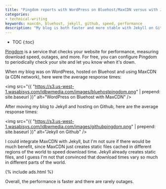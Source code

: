 ```yaml
---
title: "Pingdom reports with WordPress on Bluehost/MaxCDN versus with Jekyll on Github"
categories:
- technical-writing
keywords: maxcdn, bluehost, jekyll, github, speed, performance
description: "My blog is both faster and more stable with Jekyll on Github than it was with WordPress on Bluehost with MaxCDN."
---
```


* TOC
{:toc}

[Pingdom](https://www.pingdom.com/) is a service that checks your website for performance, measuring download speed, outages, and more. For free, you can configure Pingdom to periodically check your site and let you know when it's down.

When my blog was on WordPress, hosted on Bluehost and using MaxCDN (a CDN network), here were the average response times:

<img src="{{ "https://s3.us-west-1.wasabisys.com/idbwmedia.com/images/bluehostpingdom.png" | prepend: site.baseurl }}" alt="WordPress on Bluehost with MaxCDN" />

After moving my blog to Jekyll and hosting on Github, here are the average response times:

<img src="{{ "https://s3.us-west-1.wasabisys.com/idbwmedia.com/images/githubpingdom.png" | prepend: site.baseurl }}" alt="Jekyll on Github" />

I could integrate MaxCDN with Jekyll, but I'm not sure if there would be much benefit, since MaxCDN just creates static files cached in different regions of the world to speed download time. Jekyll already creates static files, and I guess I'm not that convinced that download times vary so much in different parts of the world.

{% include ads.html %}

Overall, the performance is faster and there are rarely outages.
